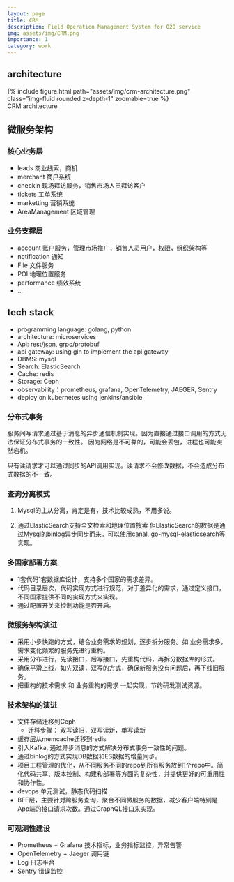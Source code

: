 ```yaml
---
layout: page
title: CRM
description: Field Operation Management System for O2O service
img: assets/img/CRM.png
importance: 1
category: work
---
```

## architecture

<div class="row mt-3">
    <div class="col-sm mt-3 mt-md-0">
        {% include figure.html path="assets/img/crm-architecture.png" class="img-fluid rounded z-depth-1" zoomable=true %}
    </div>
</div>
<div class="caption">
  CRM architecture
</div>

## 微服务架构
### 核心业务层
* leads 商业线索，商机
* merchant 商户系统
* checkin 现场拜访服务，销售市场人员拜访客户
* tickets 工单系统
* marketting 营销系统
* AreaManagement 区域管理

### 业务支撑层
* account 账户服务，管理市场推广，销售人员用户，权限，组织架构等
* notification 通知
* File 文件服务
* POI 地理位置服务
* performance 绩效系统
* ...

## tech stack
* programming language: golang, python
* architecture: microservices 
* Api: rest/json, grpc/protobuf
* api gateway: using gin to implement the api gateway
* DBMS: mysql
* Search: ElasticSearch
* Cache: redis
* Storage: Ceph
* observability：prometheus, grafana, OpenTelemetry, JAEGER, Sentry
* deploy on kubernetes using jenkins/ansible

### 分布式事务
服务间写请求通过基于消息的异步通信机制实现。因为直接通过接口调用的方式无法保证分布式事务的一致性。
因为网络是不可靠的，可能会丢包，进程也可能突然宕机。

只有读请求才可以通过同步的API调用实现。读请求不会修改数据，不会造成分布式数据的不一致。

### 查询分离模式
1. Mysql的主从分离，肯定是有，技术比较成熟，不用多说。

2. 通过ElasticSearch支持全文检索和地理位置搜索
但ElasticSearch的数据是通过Mysql的binlog异步同步而来。可以使用canal, go-mysql-elasticsearch等实现。

### 多国家部署方案
* 1套代码1套数据库设计，支持多个国家的需求差异。
* 代码目录层次，代码实现方式进行规范，对于差异化的需求，通过定义接口，不同国家提供不同的实现方式来实现。
* 通过配置开关来控制功能是否开启。

### 微服务架构演进
* 采用小步快跑的方式，结合业务需求的规划，逐步拆分服务。如 业务需求多，需求变化频繁的服务先进行重构。
* 采用分布进行，先读接口，后写接口，先重构代码，再拆分数据库的形式。
* 确保平滑上线，如先双读，双写的方式，确保新服务没有问题后，再下线旧服务。
* 把重构的技术需求 和 业务重构的需求 一起实现，节约研发测试资源。


### 技术架构的演进
* 文件存储迁移到Ceph
  * 迁移步骤： 双写读旧，双写读新，单写读新
* 缓存层从memcache迁移到redis 
* 引入Kafka, 通过异步消息的方式解决分布式事务一致性的问题。
* 通过binlog的方式实现DB数据和ES数据的增量同步。
* 项目工程管理的优化，从不同服务不同的repo到所有服务放到1个repo中。简化代码共享、版本控制、构建和部署等方面的复杂性，并提供更好的可重用性和协作性。
* devops 单元测试，静态代码扫描
* BFF层，主要针对跨服务查询，聚合不同微服务的数据，减少客户端特别是App端的接口请求次数。通过GraphQL接口来实现。

### 可观测性建设
* Prometheus + Grafana 技术指标，业务指标监控，异常告警
* OpenTelemetry + Jaeger 调用链
* Log 日志平台
* Sentry 错误监控




